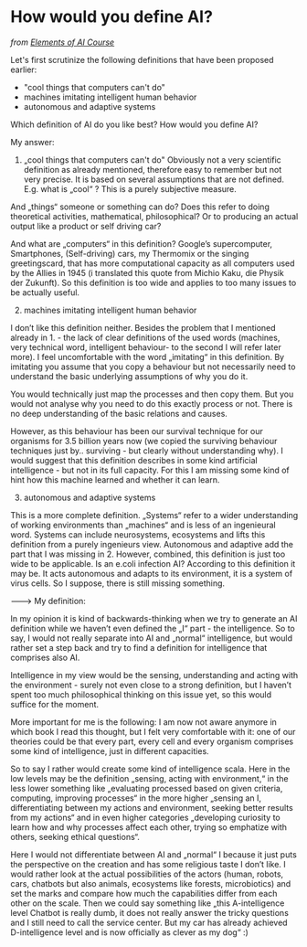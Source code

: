 # How would you define AI?

*from [Elements of AI Course](https://course.elementsofai.com/1/3)*

Let's first scrutinize the following definitions that have been proposed earlier:
* "cool things that computers can't do"
* machines imitating intelligent human behavior
* autonomous and adaptive systems

Which definition of AI do you like best? How would you define AI? 

My answer:

1. „cool things that computers can't do"
Obviously not a very scientific definition as already mentioned, therefore easy to remember but not very precise. It is based on several assumptions that are not defined. E.g. what is „cool“ ? This is a purely subjective measure.

And „things“ someone or something can do? Does this refer to doing theoretical activities, mathematical, philosophical? Or to producing an actual output like a product or self driving car?

And what are „computers“ in this definition? Google’s supercomputer, Smartphones, (Self-driving) cars, my Thermomix or the singing greetingscard, that has more computational capacity as all computers used by the Allies in 1945 (i translated this quote from Michio Kaku, die Physik der Zukunft).
So this definition is too wide and applies to too many issues to be actually useful.

2. machines imitating intelligent human behavior

I don’t like this definition neither. Besides the problem that I mentioned already in 1. - the lack of clear definitions of the used words (machines, very technical word, intelligent behaviour- to the second I will refer later more). I feel uncomfortable with the word „imitating“ in this definition. By imitating you assume that you copy a behaviour but not necessarily need to understand the basic underlying assumptions of why you do it.

You would technically just map the processes and then copy them. But you would not analyse why you need to do this exactly process or not. There is no deep understanding of the basic relations and causes.

However, as this behaviour has been our survival technique for our organisms for 3.5 billion years now (we copied the surviving behaviour techniques just by.. surviving - but clearly without understanding why). I would suggest that this definition describes in some kind artificial intelligence - but not in its full capacity.
For this I am missing some kind of hint how this machine learned and whether it can learn.

3. autonomous and adaptive systems

This is a more complete definition. „Systems“ refer to a wider understanding of working environments than „machines“ and is less of an ingenieural word. Systems can include neurosystems, ecosystems and lifts this definition from a purely ingenieurs view.
Autonomous and adaptive add the part that I was missing in 2. However, combined, this definition is just too wide to be applicable. Is an e.coli infection AI? According to this definition it may be. It acts autonomous and adapts to its environment, it is a system of virus cells. So I suppose, there is still missing something.

---> My definition:

In my opinion it is kind of backwards-thinking when we try to generate an AI definition while we haven’t even defined the „I“ part - the intelligence. So to say, I would not really separate into AI and „normal“ intelligence, but would rather set a step back and try to find a definition for intelligence that comprises also AI.

Intelligence in my view would be the sensing, understanding and acting with the environment - surely not even close to a strong definition, but I haven’t spent too much philosophical thinking on this issue yet, so this would suffice for the moment.

More important for me is the following: I am now not aware anymore in which book I read this thought, but I felt very comfortable with it: one of our theories could be that every part, every cell and every organism comprises some kind of intelligence, just in different capacities.

So to say I rather would create some kind of intelligence scala. Here in the low levels may be the definition „sensing, acting with environment,“ in the less lower something like „evaluating processed based on given criteria, computing, improving processes“ in the more higher „sensing an I, differentiating between my actions and environment, seeking better results from my actions“ and in even higher categories „developing curiosity to learn how and why processes affect each other, trying so emphatize with others, seeking ethical questions“.

Here I would not differentiate between AI and „normal“ I because it just puts the perspective on the creation and has some religious taste I don’t like. I would rather look at the actual possibilities of the actors (human, robots, cars, chatbots but also animals, ecosystems like forests, microbiotics) and set the marks and compare how much the capabilities differ from each other on the scale.
Then we could say something like „this A-intelligence level Chatbot is really dumb, it does not really answer the tricky questions and I still need to call the service center. But
my car has already achieved D-intelligence level and is now officially as clever as my dog“ :)

